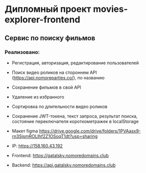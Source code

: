 # Дипломный проект movies-explorer-frontend

## Сервис по поиску фильмов

### Реализовано: 
* Регистрация, авторизация, редактирование пользователей
* Поиск видео роликов на стороннем API (https://api.nomoreparties.co/), по названию
* Сохранение фильмов в свой API
* Удаление из избранного
* Сортировка по длительности видео роликов
* Сохранение JWT-токена, текст запроса, результат поиска, состояние переключателя короткометражек в localStorage

* Макет figma https://drive.google.com/drive/folders/1PVAasx9-rn3SjsmROLIhf2Z1OSoqT1dt?usp=sharing

* IP: https://158.160.43.192
* Frontend: https://gatalsky.nomoredomains.club
* Backend: https://api.gatalsky.nomoredomains.club


